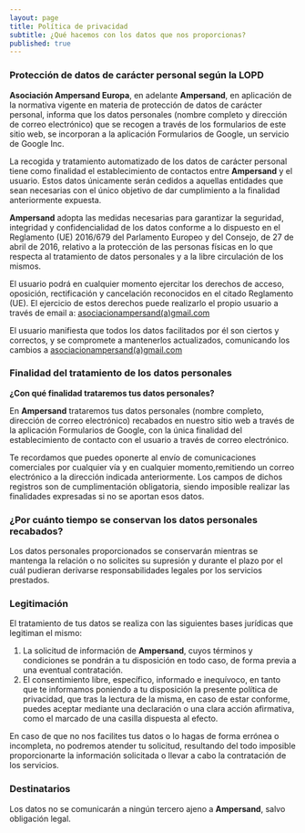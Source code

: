 ```yaml
---
layout: page
title: Política de privacidad
subtitle: ¿Qué hacemos con los datos que nos proporcionas?
published: true
---
```


### Protección de datos de carácter personal según la LOPD

**Asociación Ampersand Europa**, en adelante **Ampersand**, en aplicación de la normativa vigente en materia de protección de datos de carácter personal, informa que los datos personales (nombre completo y dirección de correo electrónico) que se recogen a través de los formularios de este sitio web, se incorporan a la aplicación Formularios de Google, un servicio de Google Inc.

La recogida y tratamiento automatizado de los datos de carácter personal tiene como finalidad el establecimiento de contactos entre **Ampersand** y el usuario. 
Estos datos únicamente serán cedidos a aquellas entidades que sean necesarias con el único objetivo de dar cumplimiento a la finalidad anteriormente expuesta.

**Ampersand** adopta las medidas necesarias para garantizar la seguridad, integridad y
confidencialidad de los datos conforme a lo dispuesto en el Reglamento (UE) 2016/679 del Parlamento Europeo y del Consejo, de 27 de abril de 2016, relativo a la protección de las personas físicas en lo que respecta al tratamiento de datos personales y a la libre circulación de los mismos.

El usuario podrá en cualquier momento ejercitar los derechos de acceso, oposición, rectificación y cancelación reconocidos en el citado Reglamento (UE). El ejercicio de estos derechos puede realizarlo el propio usuario a través de email a: [asociacionampersand(a)gmail.com](mailto:asociacionampersand@gmail.com)

El usuario manifiesta que todos los datos facilitados por él son ciertos y correctos, y se compromete a mantenerlos actualizados, comunicando los cambios a [asociacionampersand(a)gmail.com](mailto:asociacionampersand@gmail.com)


### Finalidad del tratamiento de los datos personales

**¿Con qué finalidad trataremos tus datos personales?**

En **Ampersand** trataremos tus datos personales (nombre completo, dirección de correo electrónico) recabados en nuestro sitio web a través de la aplicación Formularios de Google, con la única finalidad del establecimiento de contacto con el usuario a través de correo electrónico.

Te recordamos que puedes oponerte al envío de comunicaciones comerciales por cualquier vía y en cualquier momento,remitiendo un correo electrónico a la dirección indicada anteriormente.
Los campos de dichos registros son de cumplimentación obligatoria, siendo imposible realizar las finalidades expresadas si no se aportan esos datos. 

### ¿Por cuánto tiempo se conservan los datos personales recabados?

Los datos personales proporcionados se conservarán mientras se mantenga la relación  o no solicites su supresión y durante el plazo por el cuál pudieran derivarse responsabilidades legales por los servicios prestados.

### Legitimación

El tratamiento de tus datos se realiza con las siguientes bases jurídicas que legitiman el mismo:
1. La solicitud de información de **Ampersand**, cuyos términos y condiciones se pondrán a tu disposición en todo caso, de forma previa a una eventual contratación.
2. El consentimiento libre, específico, informado e inequívoco, en tanto que te informamos poniendo a tu disposición la presente política de privacidad, que tras la lectura de la misma, en caso de estar conforme, puedes aceptar mediante una declaración o una clara acción afirmativa, como el marcado de una casilla dispuesta al efecto.

En caso de que no nos facilites tus datos o lo hagas de forma errónea o incompleta, no podremos atender tu solicitud, resultando del todo imposible proporcionarte la información solicitada o llevar a cabo la contratación de los servicios.

### Destinatarios

Los datos no se comunicarán a ningún tercero ajeno a **Ampersand**, salvo obligación legal.
